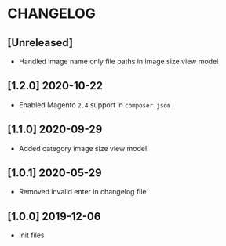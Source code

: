 # CHANGELOG

## [Unreleased]
* Handled image name only file paths in image size view model

## [1.2.0] 2020-10-22
* Enabled Magento `2.4` support in `composer.json`

## [1.1.0] 2020-09-29
* Added category image size view model

## [1.0.1] 2020-05-29
* Removed invalid enter in changelog file

## [1.0.0] 2019-12-06
* Init files
